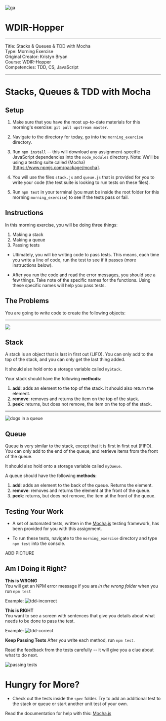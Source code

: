 ![ga](http://mobbook.generalassemb.ly/ga_cog.png)

# WDIR-Hopper

---
Title: Stacks & Queues & TDD with Mocha<br>
Type: Morning Exercise<br>
Original Creator: Kristyn Bryan <br>
    Course: WDIR-Hopper<br>
Competencies: TDD, CS, JavaScript

---

# Stacks, Queues & TDD with Mocha

## Setup

1. Make sure that you have the most up-to-date materials for this morning's exercise:
`git pull upstream master`.

2. Navigate to the directory for today, go into the `morning_exercise` directory.

3. Run `npm install` -- this will download any assignment-specific JavaScript
dependencies into the `node_modules` directory. Note: We'll be using a testing suite called (Mocha)[https://www.npmjs.com/package/mocha].

4. You will use the files `stack.js` and `queue.js` that is provided for you to write your code (the test suite is looking to run tests on these files).

5. Run `npm test` in your terminal (you must be inside the root folder for this morning `morning_exercise`) to see if the tests pass or fail.

## Instructions
In this morning exercise, you will be doing three things:<br>
1) Making a stack<br>
2) Making a queue<br>
3) Passing tests

- Ultimately, you will be writing code to pass tests. This means, each time you write a line of code, run the test to see if it passes (more instructions below).

- After you run the code and read the error messages, you should see a few things. Take note of the specific names for the functions. Using these specific names will help you pass tests.

## The Problems

You are going to write code to create the following objects:

<hr>

![](http://farm3.static.flickr.com/2249/2214149648_5a980d4c26_o.jpg)

## Stack

A stack is an object that is last in first out (LIFO). You can only add to the top of the stack, and you can only get the last thing added.

It should also hold onto a storage variable called `myStack`. 

Your stack should have the following **methods**:

1. **add**: adds an element to the top of the stack. It should also return the element.
2. **remove**: removes and returns the item on the top of the stack.
3. **peek**: returns, but does not remove, the item on the top of the stack.

<hr>

![dogs in a queue](https://encrypted-tbn3.gstatic.com/images?q=tbn:ANd9GcSpWZrtN_8ImrIRfs_Fb8QeZHSePyiAcYUu7FNULKpbqJEXlPEsIg)

## Queue

Queue is very similar to the stack, except that it is first in first out (FIFO). You can only add to the end of the queue, and retrieve items from the front of the queue.

It should also hold onto a storage variable called `myQueue`.

A queue should have the following **methods**:

1. **add**: adds an element to the back of the queue. Returns the element.
2. **remove**: removes and returns the element at the front of the queue.
3. **peek**: returns, but does not remove, the item at the front of the queue.

## Testing Your Work

- A set of automated tests, written in the [Mocha.js](https://mochajs.org/) testing framework, has been provided for you with this assignment.

- To run these tests, navigate to the `morning_exercise` directory and type `npm test` into the console.

ADD PICTURE

## Am I Doing it Right?

**This is WRONG**<br>
You will get an NPM error message if you are *in the wrong folder* when you run `npm test`

Example:
![tdd-incorrect](https://i.imgur.com/Kskcwsl.png)

**This is RIGHT**<br>
You want to see a screen with sentences that give you details about what needs to be done to pass the test.

Example:
![tdd-correct](https://i.imgur.com/Padyz6z.png)

**Keep Passing Tests**
After you write each method, run `npm test`.

Read the feedback from the tests carefully -- it will give you a clue about what to do next.

![passing tests](https://i.imgur.com/o8rYrYA.png)

# Hungry for More?

- Check out the tests inside the `spec` folder. Try to add an additional test to the stack or queue or start another unit test of your own. 

Read the documentation for help with this: [Mocha.js](https://mochajs.org/)
